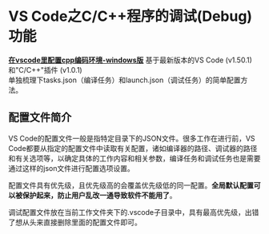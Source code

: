 # VS Code之C/C++程序的调试(Debug)功能
__[在vscode里配置cpp编码环境-windows版](https://zhuanlan.zhihu.com/p/77074009)__
基于最新版本的VS Code (v1.50.1)和"C/C++"插件 (v1.0.1)  
单独梳理下tasks.json（编译任务）和launch.json（调试任务）的简单配置方法。

## 配置文件简介
VS Code的配置文件一般是指特定目录下的JSON文件。很多工作在进行前，VS Code都要从指定的配置文件中读取有关配置，诸如编译器的路径、调试器的路径和有关选项等，以确定具体的工作内容和相关参数，编译任务和调试任务也是需要通过这样的json文件进行配置选项设置。

配置文件具有优先级，且优先级高的会覆盖优先级低的同一配置。__全局默认配置可以被保护起来，防止用户乱改一通导致软件不能用了__。

调试配置文件放在当前工作文件夹下的.vscode子目录中，具有最高优先级，出错了想从头来直接删除里面的配置文件即可。

## 